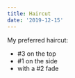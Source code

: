 ```yaml
---
title: Haircut
date: '2019-12-15'
---
```


My preferred haircut:

- #3 on the top
- #1 on the side
- with a #2 fade
